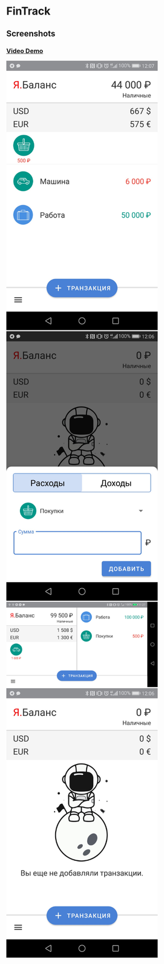 # FinTrack

## Screenshots
### [Video Demo](https://drive.google.com/open?id=1f8J_EjPZkumLCcRJu-3mq7nxchYa2Ged)
<img src="https://github.com/sorokinDev/FinTrack/blob/master/FinTrack_1.jpg" width="400">
<img src="https://github.com/sorokinDev/FinTrack/blob/master/FinTrack_add.jpg" width="400">
<img src="https://github.com/sorokinDev/FinTrack/blob/master/FinTrack_landscape.jpg" width="400">
<img src="https://github.com/sorokinDev/FinTrack/blob/master/FinTrack_no_trans.jpg" width="400">
